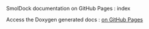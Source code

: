  SmolDock documentation on GitHub Pages : index
 
 
 Access the Doxygen generated docs :  [on GitHub Pages](./html)
